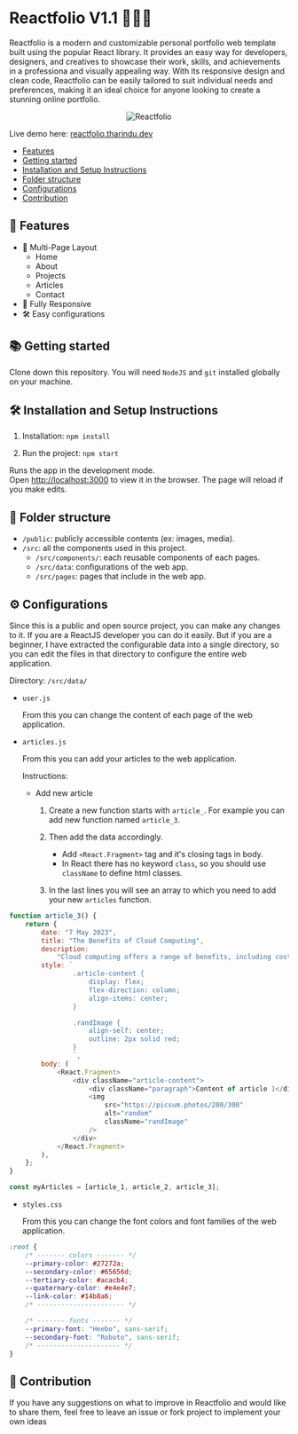 # Reactfolio V1.1 👩🏽‍🚀

Reactfolio is a modern and customizable personal portfolio web template built using the popular React library. It provides an easy way for developers, designers, and creatives to showcase their work, skills, and achievements in a professiona and visually appealing way. With its responsive design and clean code, Reactfolio can be easily tailored to suit individual needs and preferences, making it an ideal choice for anyone looking to create a stunning online portfolio.

<center>
<img src="https://i.imgur.com/ZWPO61A.jpeg" alt="Reactfolio" />
</center>

Live demo here: <a href="https://reactfolio.tharindu.dev/" target="_blank">reactfolio.tharindu.dev</a>

-   [Features](#features)
-   [Getting started](#getting-started)
-   [Installation and Setup Instructions](#installation-and-setup-instructions)
-   [Folder structure](#Folder-structure)
-   [Configurations](#Configurations)
-   [Contribution](#Contribution)

## 📙 Features

-   📖 Multi-Page Layout
    -   Home
    -   About
    -   Projects
    -   Articles
    -   Contact
-   📱 Fully Responsive
-   🛠 Easy configurations

## 📚 Getting started

Clone down this repository. You will need `NodeJS` and `git` installed globally on your machine.

## 🛠 Installation and Setup Instructions

1. Installation: `npm install`

2. Run the project: `npm start`

Runs the app in the development mode.\
Open [http://localhost:3000](http://localhost:3000) to view it in the browser.
The page will reload if you make edits.

## 📁 Folder structure

-   `/public`: publicly accessible contents (ex: images, media).
-   `/src`: all the components used in this project.
    -   `/src/components/`: each reusable components of each pages.
    -   `/src/data`: configurations of the web app.
    -   `/src/pages`: pages that include in the web app.

## ⚙️ Configurations

Since this is a public and open source project, you can make any changes to it. If you are a ReactJS developer you can do it easily. But if you are a beginner, I have extracted the configurable data into a single directory, so you can edit the files in that directory to configure the entire web application.

Directory: `/src/data/`

-   `user.js`

    From this you can change the content of each page of the web application.

-   `articles.js`

    From this you can add your articles to the web application.

    Instructions:

    -   Add new article

        1. Create a new function starts with `article_`. For example you can add new function named `article_3`.

        2. Then add the data accordingly.

            - Add `<React.Fragment>` tag and it's closing tags in body.
            - In React there has no keyword `class`, so you should use `className` to define html classes.

        3. In the last lines you will see an array to which you need to add your new `articles` function.

```js
function article_3() {
	return {
		date: "7 May 2023",
		title: "The Benefits of Cloud Computing",
		description:
			"Cloud computing offers a range of benefits, including cost savings and increased flexibility. Find out why more businesses are turning to the cloud.",
		style: `
				.article-content {
					display: flex;
					flex-direction: column;
					align-items: center;
				}

				.randImage {
					align-self: center;
					outline: 2px solid red;
				}
				`,
		body: (
			<React.Fragment>
				<div className="article-content">
					<div className="paragraph">Content of article 1</div>
					<img
						src="https://picsum.photos/200/300"
						alt="random"
						className="randImage"
					/>
				</div>
			</React.Fragment>
		),
	};
}
```

```js
const myArticles = [article_1, article_2, article_3];
```

-   `styles.css`

    From this you can change the font colors and font families of the web application.

```css
:root {
	/* ------- colors ------- */
	--primary-color: #27272a;
	--secondary-color: #65656d;
	--tertiary-color: #acacb4;
	--quaternary-color: #e4e4e7;
	--link-color: #14b8a6;
	/* ---------------------- */

	/* ------- fonts ------- */
	--primary-font: "Heebo", sans-serif;
	--secondary-font: "Roboto", sans-serif;
	/* --------------------- */
}
```

## 🌱 Contribution

If you have any suggestions on what to improve in Reactfolio and would like to share them, feel free to leave an issue or fork project to implement your own ideas
